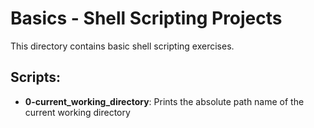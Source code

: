# Basics - Shell Scripting Projects

This directory contains basic shell scripting exercises.

## Scripts:

- **0-current_working_directory**: Prints the absolute path name of the current working directory
